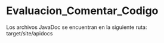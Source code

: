﻿# Evaluacion_Comentar_Codigo
Los archivos JavaDoc se encuentran en la siguiente ruta: target/site/apidocs
